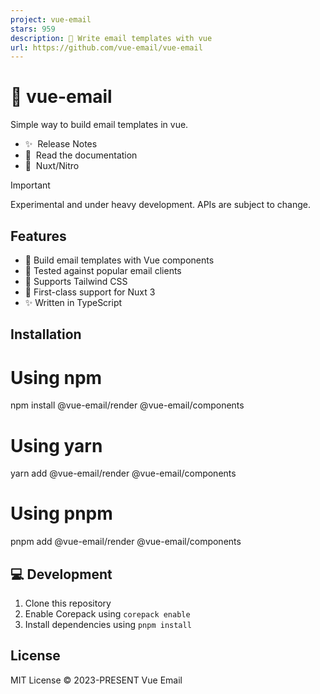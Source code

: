 ```yaml
---
project: vue-email
stars: 959
description: 💌 Write email templates with vue
url: https://github.com/vue-email/vue-email
---
```


💌 vue-email
============

Simple way to build email templates in vue.

-   ✨  Release Notes
-   📖  Read the documentation
-   💚  Nuxt/Nitro

Important

Experimental and under heavy development. APIs are subject to change.

Features
--------

-   🧩 Build email templates with Vue components
-   🧪 Tested against popular email clients
-   🎨 Supports Tailwind CSS
-   🚚 First-class support for Nuxt 3
-   ✨ Written in TypeScript

Installation
------------

# Using npm
npm install @vue-email/render @vue-email/components

# Using yarn
yarn add @vue-email/render @vue-email/components

# Using pnpm
pnpm add @vue-email/render @vue-email/components

💻 Development
--------------

1.  Clone this repository
2.  Enable Corepack using `corepack enable`
3.  Install dependencies using `pnpm install`

License
-------

MIT License © 2023-PRESENT Vue Email
